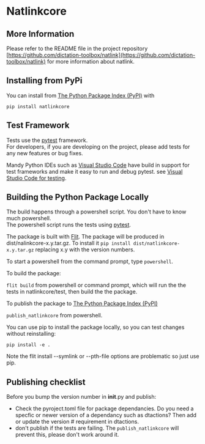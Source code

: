 
# Natlinkcore 

## More Information
 Please refer to the README file in the project repository [https://github.com/dictation-toolbox/natlink](https://github.com/dictation-toolbox/natlink) for more information about natlink.

## Installing from PyPi
You can install from [The Python Package Index (PyPI)](https://pypi.org/) with 

`pip install natlinkcore`

 
## Test Framework
Tests use the [pytest](https://docs.pytest.org/) framework.  
For developers, if you are developing on the project, please add tests for any new features or bug
fixes.  

Mandy Python IDEs such as [Visual Studio Code](https://code.visualstudio.com/) have build in support for test frameworks and make it easy to run and debug pytest.   see [Visual Studio Code for testing](https://code.visualstudio.com/docs/python/testing).


## Building the Python Package Locally

The build happens through a powershell script.  You don't have to know much powershell.  
The powershell script runs the tests using [pytest](https://docs.pytest.org/).  

The package is built with [Flit](https://flit.pypa.io/).  The package will be produced in
dist/nalinkcore-x.y.tar.gz.  To install it `pip install dist/natlinkcore-x.y.tar.gz` replacing x.y with the version numbers.

To start a powershell from the command prompt, type `powershell`.

To build the package:


`flit build`   from powershell or command prompt, which will run the the tests in natlinkcore/test, then build the the package.


To publish the package to [The Python Package Index (PyPI)](https://pypi.org/)

`publish_natlinkcore` from powershell.


You can use pip to install the package locally, so you can test changes without reinstalling:

`pip install -e .`

Note the flit install --symlink or --pth-file options are problematic so just use pip.


## Publishing checklist
Before you bump the version number in __init__.py and publish:
- Check the pyroject.toml file for package dependancies.  Do you need a specfic or newer version of
a dependancy such as dtactions?  Then add or update the version # requirement in dtactions.  
- don't publish if the tests are failing.   The `publish_natlinkcore` will prevent this, please don't work around it.



